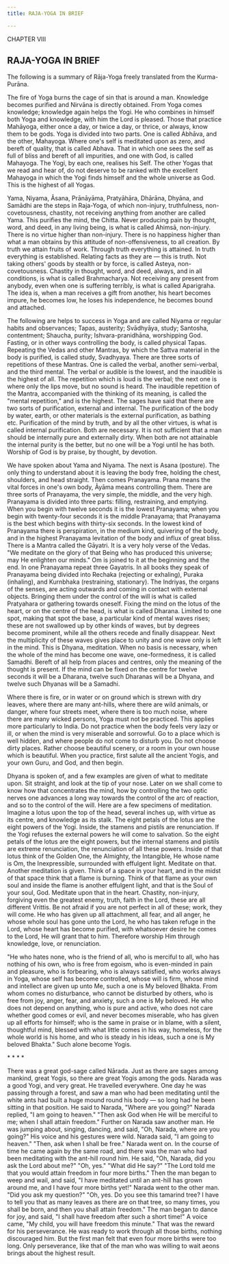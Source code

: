 ```yaml
---
title: RAJA-YOGA IN BRIEF

---
```





  

CHAPTER VIII

## RAJA-YOGA IN BRIEF

The following is a summary of Rāja-Yoga freely translated from the
Kurma-Purāna.

The fire of Yoga burns the cage of sin that is around a man. Knowledge
becomes purified and Nirvāna is directly obtained. From Yoga comes
knowledge; knowledge again helps the Yogi. He who combines in himself
both Yoga and knowledge, with him the Lord is pleased. Those that
practice Mahāyoga, either once a day, or twice a day, or thrice, or
always, know them to be gods. Yoga is divided into two parts. One is
called Abhāva, and the other, Mahayoga. Where one's self is meditated
upon as zero, and bereft of quality, that is called Abhava. That in
which one sees the self as full of bliss and bereft of all impurities,
and one with God, is called Mahayoga. The Yogi, by each one, realises
his Self. The other Yogas that we read and hear of, do not deserve to be
ranked with the excellent Mahayoga in which the Yogi finds himself and
the whole universe as God. This is the highest of all Yogas.

Yama, Niyama, Âsana, Prānāyāma, Pratyāhāra, Dhārāna, Dhyāna, and Samādhi
are the steps in Raja-Yoga, of which non-injury, truthfulness,
non-covetousness, chastity, not receiving anything from another are
called Yama. This purifies the mind, the Chitta. Never producing pain by
thought, word, and deed, in any living being, is what is called Ahimsā,
non-injury. There is no virtue higher than non-injury. There is no
happiness higher than what a man obtains by this attitude of
non-offensiveness, to all creation. By truth we attain fruits of work.
Through truth everything is attained. In truth everything is
established. Relating facts as they are — this is truth. Not taking
others' goods by stealth or by force, is called Asteya,
non-covetousness. Chastity in thought, word, and deed, always, and in
all conditions, is what is called Brahmacharya. Not receiving any
present from anybody, even when one is suffering terribly, is what is
called Aparigraha. The idea is, when a man receives a gift from another,
his heart becomes impure, he becomes low, he loses his independence, he
becomes bound and attached.

The following are helps to success in Yoga and are called Niyama or
regular habits and observances; Tapas, austerity; Svādhyāya, study;
Santosha, contentment; Shaucha, purity; Ishvara-pranidhāna, worshipping
God. Fasting, or in other ways controlling the body, is called physical
Tapas. Repeating the Vedas and other Mantras, by which the Sattva
material in the body is purified, is called study, Svadhyaya. There are
three sorts of repetitions of these Mantras. One is called the verbal,
another semi-verbal, and the third mental. The verbal or audible is the
lowest, and the inaudible is the highest of all. The repetition which is
loud is the verbal; the next one is where only the lips move, but no
sound is heard. The inaudible repetition of the Mantra, accompanied with
the thinking of its meaning, is called the "mental repetition," and is
the highest. The sages have said that there are two sorts of
purification, external and internal. The purification of the body by
water, earth, or other materials is the external purification, as
bathing etc. Purification of the mind by truth, and by all the other
virtues, is what is called internal purification. Both are necessary. It
is not sufficient that a man should be internally pure and externally
dirty. When both are not attainable the internal purity is the better,
but no one will be a Yogi until he has both. Worship of God is by
praise, by thought, by devotion.

We have spoken about Yama and Niyama. The next is Asana (posture). The
only thing to understand about it is leaving the body free, holding the
chest, shoulders, and head straight. Then comes Pranayama. Prana means
the vital forces in one's own body, Âyāma means controlling them. There
are three sorts of Pranayama, the very simple, the middle, and the very
high. Pranayama is divided into three parts: filling, restraining, and
emptying. When you begin with twelve seconds it is the lowest Pranayama;
when you begin with twenty-four seconds it is the middle Pranayama; that
Pranayama is the best which begins with thirty-six seconds. In the
lowest kind of Pranayama there is perspiration, in the medium kind,
quivering of the body, and in the highest Pranayama levitation of the
body and influx of great bliss. There is a Mantra called the Gāyatri. It
is a very holy verse of the Vedas. "We meditate on the glory of that
Being who has produced this universe; may He enlighten our minds." Om is
joined to it at the beginning and the end. In one Pranayama repeat three
Gayatris. In all books they speak of Pranayama being divided into
Rechaka (rejecting or exhaling), Puraka (inhaling), and Kurnbhaka
(restraining, stationary). The Indriyas, the organs of the senses, are
acting outwards and coming in contact with external objects. Bringing
them under the control of the will is what is called Pratyahara or
gathering towards oneself. Fixing the mind on the lotus of the heart, or
on the centre of the head, is what is called Dharana. Limited to one
spot, making that spot the base, a particular kind of mental waves
rises; these are not swallowed up by other kinds of waves, but by
degrees become prominent, while all the others recede and finally
disappear. Next the multiplicity of these waves gives place to unity and
one wave only is left in the mind. This is Dhyana, meditation. When no
basis is necessary, when the whole of the mind has become one wave,
one-formedness, it is called Samadhi. Bereft of all help from places and
centres, only the meaning of the thought is present. If the mind can be
fixed on the centre for twelve seconds it will be a Dharana, twelve such
Dharanas will be a Dhyana, and twelve such Dhyanas will be a Samadhi.

Where there is fire, or in water or on ground which is strewn with dry
leaves, where there are many ant-hills, where there are wild animals, or
danger, where four streets meet, where there is too much noise, where
there are many wicked persons, Yoga must not be practiced. This applies
more particularly to India. Do not practice when the body feels very
lazy or ill, or when the mind is very miserable and sorrowful. Go to a
place which is well hidden, and where people do not come to disturb you.
Do not choose dirty places. Rather choose beautiful scenery, or a room
in your own house which is beautiful. When you practice, first salute
all the ancient Yogis, and your own Guru, and God, and then begin.

Dhyana is spoken of, and a few examples are given of what to meditate
upon. Sit straight, and look at the tip of your nose. Later on we shall
come to know how that concentrates the mind, how by controlling the two
optic nerves one advances a long way towards the control of the arc of
reaction, and so to the control of the will. Here are a few specimens of
meditation. Imagine a lotus upon the top of the head, several inches up,
with virtue as its centre, and knowledge as its stalk. The eight petals
of the lotus are the eight powers of the Yogi. Inside, the stamens and
pistils are renunciation. If the Yogi refuses the external powers he
will come to salvation. So the eight petals of the lotus are the eight
powers, but the internal stamens and pistils are extreme renunciation,
the renunciation of all these powers. Inside of that lotus think of the
Golden One, the Almighty, the Intangible, He whose name is Om, the
Inexpressible, surrounded with effulgent light. Meditate on that.
Another meditation is given. Think of a space in your heart, and in the
midst of that space think that a flame is burning. Think of that flame
as your own soul and inside the flame is another effulgent light, and
that is the Soul of your soul, God. Meditate upon that in the heart.
Chastity, non-injury, forgiving even the greatest enemy, truth, faith in
the Lord, these are all different Vrittis. Be not afraid if you are not
perfect in all of these; work, they will come. He who has given up all
attachment, all fear, and all anger, he whose whole soul has gone unto
the Lord, he who has taken refuge in the Lord, whose heart has become
purified, with whatsoever desire he comes to the Lord, He will grant
that to him. Therefore worship Him through knowledge, love, or
renunciation.

"He who hates none, who is the friend of all, who is merciful to all,
who has nothing of his own, who is free from egoism, who is even-minded
in pain and pleasure, who is forbearing, who is always satisfied, who
works always in Yoga, whose self has become controlled, whose will is
firm, whose mind and intellect are given up unto Me, such a one is My
beloved Bhakta. From whom comes no disturbance, who cannot be disturbed
by others, who is free from joy, anger, fear, and anxiety, such a one is
My beloved. He who does not depend on anything, who is pure and active,
who does not care whether good comes or evil, and never becomes
miserable, who has given up all efforts for himself; who is the same in
praise or in blame, with a silent, thoughtful mind, blessed with what
little comes in his way, homeless, for the whole world is his home, and
who is steady in his ideas, such a one is My beloved Bhakta." Such alone
become Yogis.

\*          \*          \*         \*

There was a great god-sage called Nārada. Just as there are sages among
mankind, great Yogis, so there are great Yogis among the gods. Narada
was a good Yogi, and very great. He travelled everywhere. One day he was
passing through a forest, and saw a man who had been meditating until
the white ants had built a huge mound round his body — so long had he
been sitting in that position. He said to Narada, "Where are you going?"
Narada replied, "I am going to heaven." "Then ask God when He will be
merciful to me; when I shall attain freedom." Further on Narada saw
another man. He was jumping about, singing, dancing, and said, "Oh,
Narada, where are you going?" His voice and his gestures were wild.
Narada said, "I am going to heaven." "Then, ask when I shall be free."
Narada went on. In the course of time he came again by the same road,
and there was the man who had been meditating with the ant-hill round
him. He said, "Oh, Narada, did you ask the Lord about me?" "Oh, yes."
"What did He say?" "The Lord told me that you would attain freedom in
four more births." Then the man began to weep and wail, and said, "I
have meditated until an ant-hill has grown around me, and I have four
more births yet!" Narada went to the other man. "Did you ask my
question?" "Oh, yes. Do you see this tamarind tree? I have to tell you
that as many leaves as there are on that tree, so many times, you shall
be born, and then you shall attain freedom." The man began to dance for
joy, and said, "I shall have freedom after such a short time!" A voice
came, "My child, you will have freedom this minute." That was the reward
for his perseverance. He was ready to work through all those births,
nothing discouraged him. But the first man felt that even four more
births were too long. Only perseverance, like that of the man who was
willing to wait aeons brings about the highest result.


